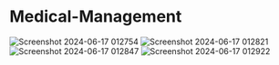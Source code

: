 # Medical-Management
![Screenshot 2024-06-17 012754](https://github.com/Sowmika-Arul/Medical-Management/assets/171491614/3bf18009-5177-4eb8-a275-d01d74f7658a)
![Screenshot 2024-06-17 012821](https://github.com/Sowmika-Arul/Medical-Management/assets/171491614/d932774e-d038-46c3-bcaf-680a884b7b9f)
![Screenshot 2024-06-17 012847](https://github.com/Sowmika-Arul/Medical-Management/assets/171491614/7c1784fb-79ec-4bce-8ec8-d1c6ebbd8043)
![Screenshot 2024-06-17 012922](https://github.com/Sowmika-Arul/Medical-Management/assets/171491614/81ab01f1-8d0b-43fc-84bd-dc5382776ac6)

